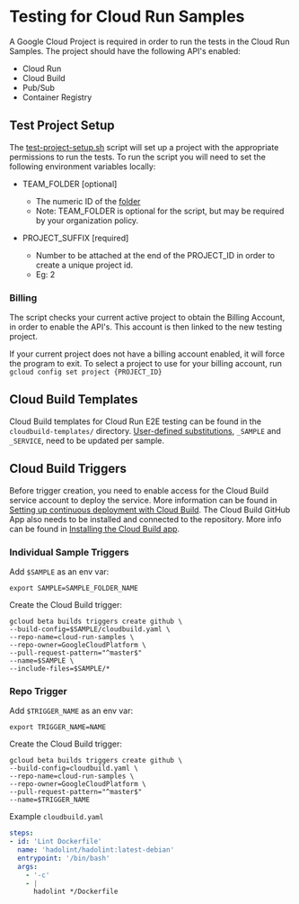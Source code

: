 # Testing for Cloud Run Samples

A Google Cloud Project is required in order to run the tests in the Cloud Run Samples. The project should have the following API's enabled:

* Cloud Run
* Cloud Build
* Pub/Sub
* Container Registry

## Test Project Setup

The [test-project-setup.sh](./test-project-setup.sh) script will set up a project with the appropriate permissions to run the tests.  To run the script you will need to set the following environment variables locally:

* TEAM_FOLDER [optional]
  * The numeric ID of the [folder](https://cloud.google.com/sdk/gcloud/reference/projects/create#--folder)
  * Note: TEAM_FOLDER is optional for the script, but may be required by your organization policy.

* PROJECT_SUFFIX [required]
  * Number to be attached at the end of the PROJECT_ID in order to create a unique project id.
  * Eg: 2

### Billing

The script checks your current active project to obtain the Billing Account, in order to enable the API's.  This account is then linked to the new testing project.

If your current project does not have a billing account enabled, it will force the program to exit. To select a project to use for your billing account, run ` gcloud config set project {PROJECT_ID}`

## Cloud Build Templates

Cloud Build templates for Cloud Run E2E testing can be found in the
`cloudbuild-templates/` directory. [User-defined substitutions][sub],
`_SAMPLE` and `_SERVICE`, need to be updated per sample.

## Cloud Build Triggers

Before trigger creation, you need to enable access for the Cloud Build service account to deploy the service. More information can be found in [Setting up continuous deployment with Cloud Build][access]. The Cloud Build GitHub App also needs to be installed and connected to the repository. More info can be found in [Installing the Cloud Build app][app].

### Individual Sample Triggers

Add `$SAMPLE` as an env var:
```shell
export SAMPLE=SAMPLE_FOLDER_NAME
```

Create the Cloud Build trigger:
```shell
gcloud beta builds triggers create github \
--build-config=$SAMPLE/cloudbuild.yaml \
--repo-name=cloud-run-samples \
--repo-owner=GoogleCloudPlatform \
--pull-request-pattern="^master$"
--name=$SAMPLE \
--include-files=$SAMPLE/*
```

### Repo Trigger

Add `$TRIGGER_NAME` as an env var:
```shell
export TRIGGER_NAME=NAME
```

Create the Cloud Build trigger:
```shell
gcloud beta builds triggers create github \
--build-config=cloudbuild.yaml \
--repo-name=cloud-run-samples \
--repo-owner=GoogleCloudPlatform \
--pull-request-pattern="^master$"
--name=$TRIGGER_NAME
```

Example `cloudbuild.yaml`

```yaml
steps:
- id: 'Lint Dockerfile'
  name: 'hadolint/hadolint:latest-debian'
  entrypoint: '/bin/bash'
  args:
    - '-c'
    - |
      hadolint */Dockerfile
```

[access]: https://cloud.google.com/run/docs/continuous-deployment-with-cloud-build#continuous
[app]: https://cloud.google.com/cloud-build/docs/automating-builds/create-github-app-triggers#installing_the_cloud_build_app
[sub]: https://cloud.google.com/cloud-build/docs/configuring-builds/substitute-variable-values#using_user-defined_substitutions
